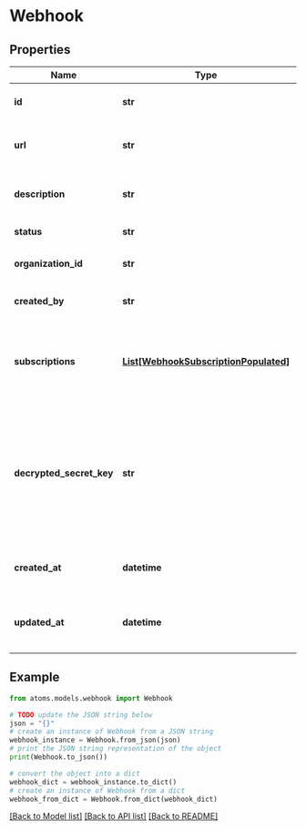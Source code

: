 # Webhook


## Properties

Name | Type | Description | Notes
------------ | ------------- | ------------- | -------------
**id** | **str** | The unique identifier for the webhook | [optional] 
**url** | **str** | The webhook endpoint URL | [optional] 
**description** | **str** | The description of the webhook | [optional] 
**status** | **str** | The status of the webhook | [optional] 
**organization_id** | **str** | The organization ID | [optional] 
**created_by** | **str** | The user ID who created the webhook | [optional] 
**subscriptions** | [**List[WebhookSubscriptionPopulated]**](WebhookSubscriptionPopulated.md) | A list of subscriptions for the webhook with populated agent details. | [optional] 
**decrypted_secret_key** | **str** | The decrypted signing secret for the webhook. This is only returned when fetching a single webhook by ID. | [optional] 
**created_at** | **datetime** | The date and time when the webhook was created | [optional] 
**updated_at** | **datetime** | The date and time when the webhook was last updated | [optional] 

## Example

```python
from atoms.models.webhook import Webhook

# TODO update the JSON string below
json = "{}"
# create an instance of Webhook from a JSON string
webhook_instance = Webhook.from_json(json)
# print the JSON string representation of the object
print(Webhook.to_json())

# convert the object into a dict
webhook_dict = webhook_instance.to_dict()
# create an instance of Webhook from a dict
webhook_from_dict = Webhook.from_dict(webhook_dict)
```
[[Back to Model list]](../README.md#documentation-for-models) [[Back to API list]](../README.md#documentation-for-api-endpoints) [[Back to README]](../README.md)


